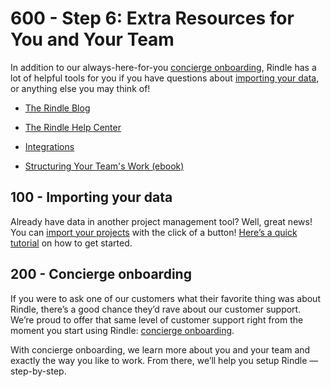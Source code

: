 # 600 - Step 6: Extra Resources for You and Your Team

In addition to our always-here-for-you [concierge onboarding](https://help.rindle.com/getting-started/concierge-onboarding), Rindle has a lot of helpful tools for you if you have questions about [importing your data](https://help.rindle.com/organizing-your-work/boards-and-lists/importing-data-into-rindle), or anything else you may think of! 

- [The Rindle Blog](https://hello.rindle.com/)

- [The Rindle Help Center](http://help.rindle.com/)

- [Integrations](https://help.rindle.com/integrations/integrations)

- [Structuring Your Team's Work (ebook)](https://rindle.com/resources/ebooks/structuring-your-teams-work)

## 100 - Importing your data

Already have data in another project management tool? Well, great news! You can [import your projects](https://help.rindle.com/organizing-your-work/boards-and-lists/importing-data-into-rindle) with the click of a button! [Here’s a quick tutorial](https://help.rindle.com/organizing-your-work/boards-and-lists/importing-data-into-rindle) on how to get started. 

## 200 - Concierge onboarding

If you were to ask one of our customers what their favorite thing was about Rindle, there’s a good chance they’d rave about our customer support. We’re proud to offer that same level of customer support right from the moment you start using Rindle: [concierge onboarding](https://help.rindle.com/getting-started/concierge-onboarding).

With concierge onboarding, we learn more about you and your team and exactly the way you like to work. From there, we’ll help you setup Rindle — step-by-step. 
